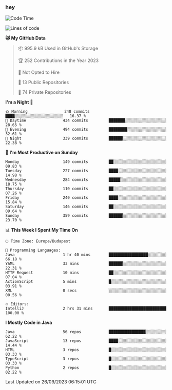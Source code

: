 ### hey

<!--START_SECTION:waka-->
![Code Time](http://img.shields.io/badge/Code%20Time-970%20hrs%2025%20mins-blue)

![Lines of code](https://img.shields.io/badge/From%20Hello%20World%20I%27ve%20Written-1.1%20million%20lines%20of%20code-blue)

**🐱 My GitHub Data** 

> 📦 995.9 kB Used in GitHub's Storage 
 > 
> 🏆 252 Contributions in the Year 2023
 > 
> 🚫 Not Opted to Hire
 > 
> 📜 13 Public Repositories 
 > 
> 🔑 74 Private Repositories 
 > 
**I'm a Night 🦉** 

```text
🌞 Morning                248 commits         ████░░░░░░░░░░░░░░░░░░░░░   16.37 % 
🌆 Daytime                434 commits         ███████░░░░░░░░░░░░░░░░░░   28.65 % 
🌃 Evening                494 commits         ████████░░░░░░░░░░░░░░░░░   32.61 % 
🌙 Night                  339 commits         ██████░░░░░░░░░░░░░░░░░░░   22.38 % 
```
📅 **I'm Most Productive on Sunday** 

```text
Monday                   149 commits         ██░░░░░░░░░░░░░░░░░░░░░░░   09.83 % 
Tuesday                  227 commits         ████░░░░░░░░░░░░░░░░░░░░░   14.98 % 
Wednesday                284 commits         █████░░░░░░░░░░░░░░░░░░░░   18.75 % 
Thursday                 110 commits         ██░░░░░░░░░░░░░░░░░░░░░░░   07.26 % 
Friday                   240 commits         ████░░░░░░░░░░░░░░░░░░░░░   15.84 % 
Saturday                 146 commits         ██░░░░░░░░░░░░░░░░░░░░░░░   09.64 % 
Sunday                   359 commits         ██████░░░░░░░░░░░░░░░░░░░   23.70 % 
```


📊 **This Week I Spent My Time On** 

```text
🕑︎ Time Zone: Europe/Budapest

💬 Programming Languages: 
Java                     1 hr 40 mins        █████████████████░░░░░░░░   66.18 % 
YAML                     33 mins             ██████░░░░░░░░░░░░░░░░░░░   22.31 % 
HTTP Request             10 mins             ██░░░░░░░░░░░░░░░░░░░░░░░   07.04 % 
ActionScript             5 mins              █░░░░░░░░░░░░░░░░░░░░░░░░   03.91 % 
XML                      0 secs              ░░░░░░░░░░░░░░░░░░░░░░░░░   00.56 % 

🔥 Editors: 
IntelliJ                 2 hrs 31 mins       █████████████████████████   100.00 % 
```

**I Mostly Code in Java** 

```text
Java                     56 repos            ████████████████░░░░░░░░░   62.22 % 
JavaScript               13 repos            ████░░░░░░░░░░░░░░░░░░░░░   14.44 % 
HTML                     3 repos             █░░░░░░░░░░░░░░░░░░░░░░░░   03.33 % 
TypeScript               3 repos             █░░░░░░░░░░░░░░░░░░░░░░░░   03.33 % 
Python                   2 repos             █░░░░░░░░░░░░░░░░░░░░░░░░   02.22 % 
```




 Last Updated on 26/09/2023 06:15:01 UTC
<!--END_SECTION:waka-->
